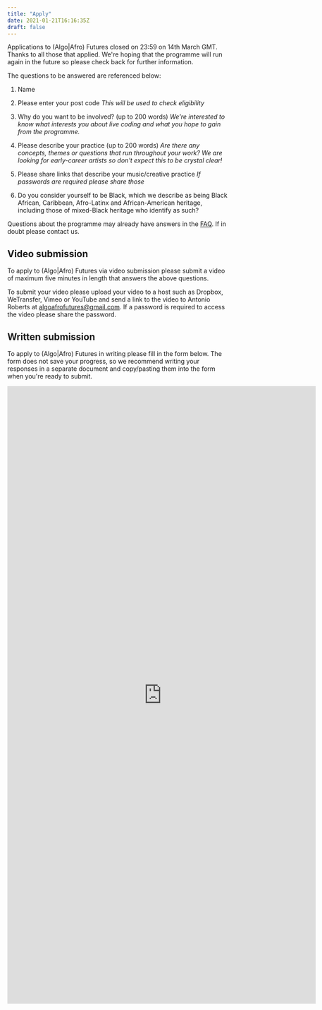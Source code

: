 ```yaml
---
title: "Apply"
date: 2021-01-21T16:16:35Z
draft: false
---
```


Applications to (Algo|Afro) Futures closed on 23:59 on 14th March GMT. Thanks to all those that applied. We're hoping that the programme will run again in the future so please check back for further information.

The questions to be answered are referenced below:

1. Name

2. Please enter your post code
*This will be used to check eligibility*

3. Why do you want to be involved? (up to 200 words)
*We're interested to know what interests you about live coding and what you hope to gain from the programme.*

4. Please describe your practice (up to 200 words)
*Are there any concepts, themes or questions that run throughout your work? We are looking for early-career artists so don't expect this to be crystal clear!*

5. Please share links that describe your music/creative practice
*If passwords are required please share those*

6. Do you consider yourself to be Black, which we describe as being Black African, Caribbean, Afro-Latinx and African-American heritage, including those of mixed-Black heritage who identify as such?

Questions about the programme may already have answers in the [FAQ](/faq). If in doubt please contact us.

## Video submission

To apply to (Algo|Afro) Futures via video submission please submit a video of maximum five minutes in length that answers the above questions.

To submit your video please upload your video to a host such as Dropbox, WeTransfer, Vimeo or YouTube and send a link to the video to Antonio Roberts at algoafrofutures@gmail.com. If a password is required to access the video please share the password.

## Written submission

To apply to (Algo|Afro) Futures in writing please fill in the form below. The form does not save your progress, so we recommend writing your responses in a separate document and copy/pasting them into the form when you're ready to submit.

<iframe src="https://docs.google.com/forms/d/e/1FAIpQLSeffQnXfrPB_vy8MV71LrRG41Ocsj_i8NjfSMGkWcmrABWu_g/viewform?embedded=true" width="700" height="1399" frameborder="0" marginheight="0" marginwidth="0">Loading…</iframe>
